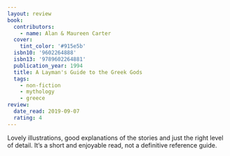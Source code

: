 ```yaml
---
layout: review
book:
  contributors:
    - name: Alan & Maureen Carter
  cover:
    tint_color: '#915e5b'
  isbn10: '9602264888'
  isbn13: '9789602264881'
  publication_year: 1994
  title: A Layman's Guide to the Greek Gods
  tags:
    - non-fiction
    - mythology
    - greece
review:
  date_read: 2019-09-07
  rating: 4
---
```


Lovely illustrations, good explanations of the stories and just the right level of detail. It’s a short and enjoyable read, not a definitive reference guide.
